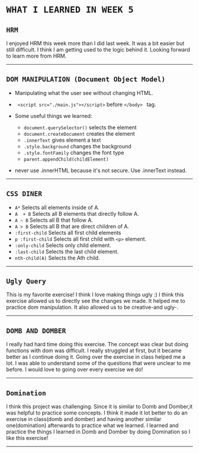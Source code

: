 # `WHAT I LEARNED IN WEEK 5`

## `HRM`
I enjoyed HRM this week more than I did last week. It was a bit easier but still difficult. I think I am getting used to the logic behind it. Looking forward to learn more from HRM.

---


## `DOM MANIPULATION (Document Object Model)`
* Manipulating what the user see without changing HTML. 
* `` <script src="./main.js"></script>`` before ``</body> `` tag.
* Some useful things we learned:

    * `document.querySelector()` selects the element
    * `document.createDocument`
    creates the element
    * `.innerText`
    gives element a text
    * `.style.background`
    changes the background
    * `.style.fontFamily`
    changes the font type
    * `parent.appendChild(childElement)`

* never use .innerHTML because it's not secure. Use .innerText instead.


---

## `CSS DINER`
* `A*` Selects all elements inside of A.
* `A  + B` Selects all B elements that directly follow A.
* `A ~ B` Selects all B that follow A.
* `A > B` Selects all B that are direct children of A.
* `:first-child` Selects all first child elements
* `p :first-child` Selects all first child with ``<p>`` element.
* `:only-child` Selects only child element.
* `:last-child` Selects the last child element.
* `nth-child(A)` Selects the Ath child.

---
## `Ugly Query`
This is my favorite exercise! I think I love making things ugly :) I think this exercise allowed us to directly see the changes we made. It helped me to practice dom manipulation. It also allowed us to be creative-and ugly-.





---
## `DOMB AND DOMBER`

I really had hard time doing this exercise. The concept was clear but doing functions with dom was difficult. I really struggled at first, but it became better as I continue doing it. Going over the exercise in class helped me a lot. I was able to understand some of the questions that were unclear to me before. I would love to going over every exercise we do! 

----

## `Domination`

I think this project was challenging. Since it is similar to Domb and Domber,it was helpful to practice some concepts. I think it made it lot better to do an exercise in class(domb and domber) and having another similar one(domination) afterwards to practice what we learned. I learned and practice the things I learned in Domb and Domber by doing Domination so I like this exercise! 

---



